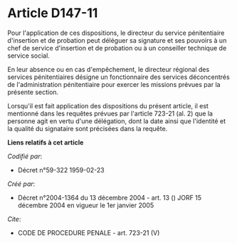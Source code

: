 # Article D147-11

Pour l'application de ces dispositions, le directeur du service pénitentiaire d'insertion et de probation peut déléguer sa
signature et ses pouvoirs à un chef de service d'insertion et de probation ou à un conseiller technique de service social.

En leur absence ou en cas d'empêchement, le directeur régional des services pénitentiaires désigne un fonctionnaire des
services déconcentrés de l'administration pénitentiaire pour exercer les missions prévues par la présente section.

Lorsqu'il est fait application des dispositions du présent article, il est mentionné dans les requêtes prévues par l'article
723-21 (al. 2) que la personne agit en vertu d'une délégation, dont la date ainsi que l'identité et la qualité du signataire
sont précisées dans la requête.

**Liens relatifs à cet article**

_Codifié par_:

  - Décret n°59-322 1959-02-23

_Créé par_:

  - Décret n°2004-1364 du 13 décembre 2004 - art. 13 () JORF 15 décembre 2004 en vigueur le 1er janvier 2005

_Cite_:

  - CODE DE PROCEDURE PENALE - art. 723-21 (V)
